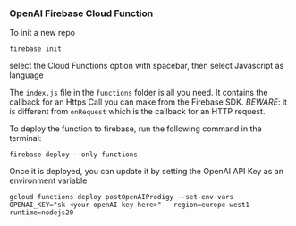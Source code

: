 ### OpenAI Firebase Cloud Function

To init a new repo
```
firebase init
```

select the Cloud Functions option with spacebar, then select Javascript as language

The `index.js` file in the `functions` folder is all you need. 
It contains the callback for an Https Call you can make from the Firebase SDK. 
*BEWARE*: it is different from `onRequest` which is the callback for an HTTP request.

To deploy the function to firebase, run the following command in the terminal:
```
firebase deploy --only functions
```

Once it is deployed, you can update it by setting the OpenAI API Key as an environment variable
```
gcloud functions deploy postOpenAIProdigy --set-env-vars OPENAI_KEY="sk-<your openAI key here>" --region=europe-west1 --runtime=nodejs20
```